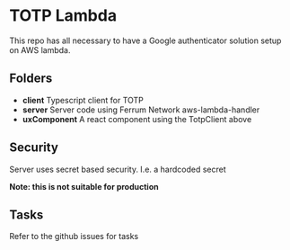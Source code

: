 # TOTP Lambda

This repo has all necessary to have a Google authenticator solution
setup on AWS lambda.

## Folders

- **client** Typescript client for TOTP
- **server** Server code using Ferrum Network aws-lambda-handler
- **uxComponent** A react component using the TotpClient above

## Security

Server uses secret based security. I.e. a hardcoded secret

**Note: this is not suitable for production**

## Tasks

Refer to the github issues for tasks
